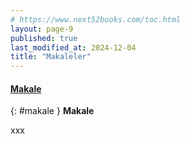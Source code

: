 ```yaml
---
# https://www.next52books.com/toc.html
layout: page-9
published: true
last_modified_at: 2024-12-04
title: "Makaleler"
---
```


#### [Makale](#makale)

{: #makale }
**Makale**

xxx

<br />
